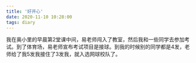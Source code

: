 ```yaml
---
title: '好开心'
date: 2020-11-10 10:28:00
tags: diary
---
```

我在奥小里的早晨第2堂课中间，易老师闯入了教室，然后我和一些同学去参加考试。到了体育场，易老师宣布考试项目是接球。到我的时候别的同学都是4发，老师给了我5发我接住了3发我，就入选网球校队了。
